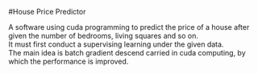 #House Price Predictor

A software using cuda programming to predict the price of a house after given the number of bedrooms, living squares and so on.<br>
It must first conduct a supervising learning under the given data.<br>
The main idea is batch gradient descend carried in cuda computing, by which the performance is improved.